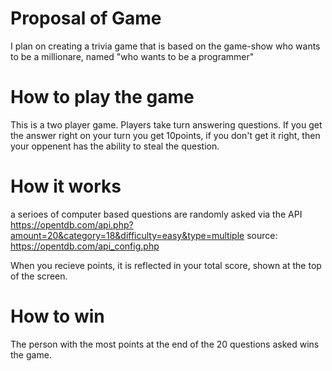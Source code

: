 # Proposal of Game

I plan on creating a trivia game that is based on the game-show who wants to be a millionare, named "who wants to be a programmer"

# How to play the game

This is a two player game. Players take turn answering questions.  If you get the answer right on your turn you get 10points, if you don't get it right, then your oppenent has the ability to steal the question. 

# How it works
a serioes of computer based questions are randomly asked via the API https://opentdb.com/api.php?amount=20&category=18&difficulty=easy&type=multiple
source: https://opentdb.com/api_config.php

When you recieve points, it is reflected in your total score, shown at the top of the screen.

# How to win
The person with the most points at the end of the 20 questions asked wins the game.


